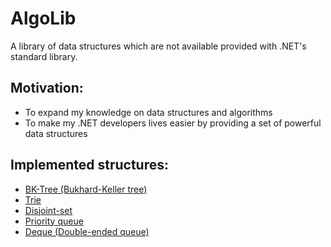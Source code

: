 # AlgoLib

A library of data structures which are not available provided with .NET's standard library.

## Motivation:

* To expand my knowledge on data structures and algorithms
* To make my .NET developers lives easier by providing a set of powerful data structures

## Implemented structures:

* [BK-Tree (Bukhard-Keller tree)](https://en.wikipedia.org/wiki/BK-tree)
* [Trie](https://en.wikipedia.org/wiki/Trie)
* [Disjoint-set](https://en.wikipedia.org/wiki/Disjoint-set_data_structure)
* [Priority queue](https://en.wikipedia.org/wiki/Priority_queue)
* [Deque (Double-ended queue)](https://en.wikipedia.org/wiki/Double-ended_queue)
